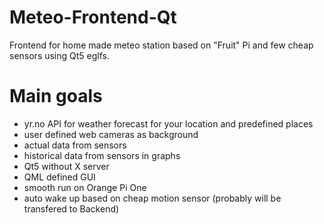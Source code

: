 # Meteo-Frontend-Qt
Frontend for home made meteo station based on "Fruit" Pi and few cheap sensors using Qt5 eglfs.

# Main goals
- yr.no API for weather forecast for your location and predefined places
- user defined web cameras as background
- actual data from sensors
- historical data from sensors in graphs
- Qt5 without X server
- QML defined GUI
- smooth run on Orange Pi One
- auto wake up based on cheap motion sensor (probably will be transfered to Backend)
